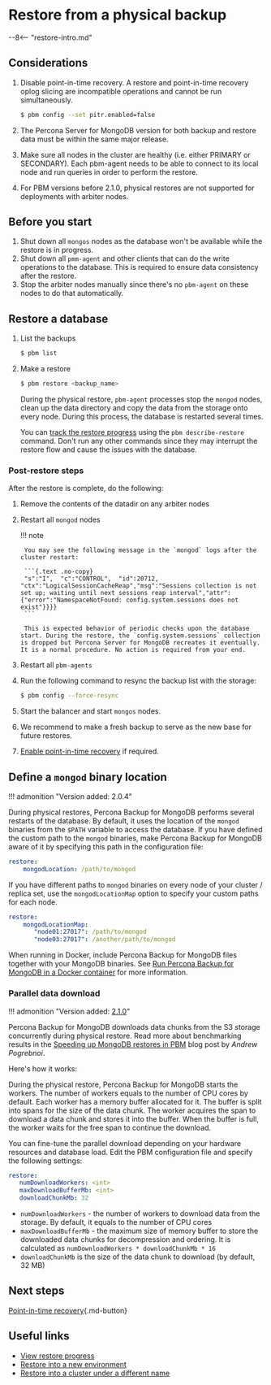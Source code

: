 # Restore from a physical backup

--8<-- "restore-intro.md"

## Considerations

1. Disable point-in-time recovery. A restore and point-in-time recovery oplog slicing are incompatible operations and cannot be run simultaneously. 

    ```{.bash data-prompt="$"}
    $ pbm config --set pitr.enabled=false
    ```

2. The Percona Server for MongoDB version for both backup and restore data must be within the same major release.
3. Make sure all nodes in the cluster are healthy (i.e. either PRIMARY or SECONDARY). Each pbm-agent needs to be able to connect to its local node and run queries in order to perform the restore.
4. For PBM versions before 2.1.0, physical restores are not supported for deployments with arbiter nodes.


## Before you start

1. Shut down all `mongos` nodes as the database won't be available while the restore is in progress. 
2. Shut down all `pmm-agent` and other clients that can do the write operations to the database. This is required to ensure data consistency after the restore.
3. Stop the arbiter nodes manually since there's no `pbm-agent` on these nodes to do that automatically.
   
## Restore a database

1. List the backups 

    ```{.bash data-prompt="$"}
    $ pbm list
    ```

2. Make a restore

    ```{.bash data-prompt="$"}
    $ pbm restore <backup_name>
    ```

    During the physical restore, `pbm-agent` processes stop the `mongod` nodes, clean up the data directory and copy the data from the storage onto every node. During this process, the database is restarted several times. 

    You can [track the restore progress](restore-progress.md) using the `pbm describe-restore` command. Don't run any other commands since they may interrupt the restore flow and cause the issues with the database.

### Post-restore steps

After the restore is complete, do the following:

1. Remove the contents of the datadir on any arbiter nodes
2. Restart all `mongod` nodes

    !!! note

        You may see the following message in the `mongod` logs after the cluster restart:

        ```{.text .no-copy}
        "s":"I",  "c":"CONTROL",  "id":20712,   "ctx":"LogicalSessionCacheReap","msg":"Sessions collection is not set up; waiting until next sessions reap interval","attr":{"error":"NamespaceNotFound: config.system.sessions does not exist"}}}}
        ```

        This is expected behavior of periodic checks upon the database start. During the restore, the `config.system.sessions` collection is dropped but Percona Server for MongoDB recreates it eventually. It is a normal procedure. No action is required from your end.

3. Restart all `pbm-agents`

4. Run the following command to resync the backup list with the storage:

    ```{.bash data-prompt="$"}
    $ pbm config --force-resync
    ``` 

5. Start the balancer and start `mongos` nodes.

6. We recommend to make a fresh backup to serve as the new base for future restores.
7. [Enable point-in-time recovery](../features/point-in-time-recovery.md#enable-point-in-time-recovery) if required.
     

## Define a `mongod` binary location

!!! admonition "Version added: 2.0.4"

During physical restores, Percona Backup for MongoDB performs several restarts of the database. By default, it uses the location of the `mongod` binaries from the `$PATH` variable to access the database. If you have defined the custom path to the `mongod` binaries, make Percona Backup for MongoDB aware of it by specifying this path in the configuration file: 

```yaml
restore:
    mongodLocation: /path/to/mongod
```

If you have different paths to `mongod` binaries on every node of your cluster / replica set, use the `mongodLocationMap` option to specify your custom paths for each node.

```yaml
restore:
    mongodLocationMap:
       "node01:27017": /path/to/mongod
       "node03:27017": /another/path/to/mongod
```

When running in Docker, include Percona Backup for MongoDB files together with your MongoDB binaries. See [Run Percona Backup for MongoDB in a Docker container](https://docs.percona.com/percona-backup-mongodb/install/docker.html) for more information.

### Parallel data download

!!! admonition "Version added: [2.1.0](../release-notes/2.1.0.md)"

Percona Backup for MongoDB downloads data chunks from the S3 storage concurrently during physical restore. Read more about benchmarking results in the [Speeding up MongoDB restores in PBM](https://www.percona.com/blog/speeding-up-database-restores-in-pbm) blog post by *Andrew Pogrebnoi*.

Here's how it works:

During the physical restore, Percona Backup for MongoDB starts the workers. The number of workers equals to the number of CPU cores by default. Each worker has a memory buffer allocated for it. The buffer is split into spans for the size of the data chunk. The worker acquires the span to download a data chunk and stores it into the buffer. When the buffer is full, the worker waits for the free span to continue the download.   

You can fine-tune the parallel download depending on your hardware resources and database load. Edit the PBM configuration file and specify the following settings:

```yaml
restore:
   numDownloadWorkers: <int>
   maxDownloadBufferMb: <int>
   downloadChunkMb: 32
```

* `numDownloadWorkers` - the number of workers to download data from the storage. By default, it equals to the number of CPU cores
* `maxDownloadBufferMb` - the maximum size of memory buffer to store the downloaded data chunks for decompression and ordering. It is calculated as `numDownloadWorkers * downloadChunkMb * 16`
* `downloadChunkMb` is the size of the data chunk to download (by default, 32 MB)


## Next steps

[Point-in-time recovery](../usage/pitr-physical.md){.md-button}

## Useful links 

* [View restore progress](../usage/restore-progress.md)
* [Restore into a new environment](../features/resrore-new-env.md)
* [Restore into a cluster under a different name](../features/restore-remapping.md)



  



